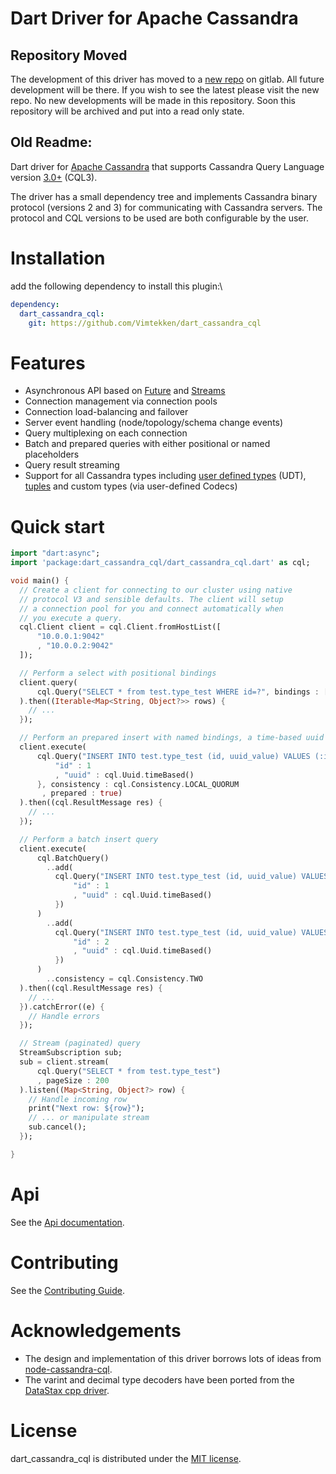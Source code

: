 # Dart Driver for Apache Cassandra

## Repository Moved
The development of this driver has moved to a [new repo](https://gitlab.com/binary_cortex/cassandra_scylla_cortex) on gitlab.
All future development will be there. If you wish to see the latest please visit the new repo.
No new developments will be made in this repository. Soon this repository will be archived and
put into a read only state. 

## Old Readme:

Dart driver for [Apache Cassandra](http://Cassandra.apache.org/) that supports Cassandra Query Language version [3.0+](http://www.datastax.com/documentation/cql/3.1/cql/cql_intro_c.html) (CQL3). 

The driver has a small dependency tree and implements Cassandra binary protocol (versions 2 and 3) for communicating with Cassandra servers. The protocol and CQL versions to be used are both configurable by the user.

# Installation
add the following dependency to install this plugin:\
```yaml
dependency:
  dart_cassandra_cql:
    git: https://github.com/Vimtekken/dart_cassandra_cql
```

# Features
 - Asynchronous API based on [Future](https://api.dartlang.org/apidocs/channels/stable/dartdoc-viewer/dart:async.Future) and [Streams](https://api.dartlang.org/apidocs/channels/stable/dartdoc-viewer/dart-async.Stream)
 - Connection management via connection pools
 - Connection load-balancing and failover
 - Server event handling (node/topology/schema change events)
 - Query multiplexing on each connection
 - Batch and prepared queries with either positional or named placeholders
 - Query result streaming
 - Support for all Cassandra types including [user defined types](http://www.datastax.com/dev/blog/cql-in-2-1) (UDT),  [tuples](http://www.datastax.com/documentation/developer/java-driver/2.1/java-driver/reference/tupleTypes.html) and custom types (via user-defined Codecs)

# Quick start

```dart
import "dart:async";
import 'package:dart_cassandra_cql/dart_cassandra_cql.dart' as cql;

void main() {
  // Create a client for connecting to our cluster using native
  // protocol V3 and sensible defaults. The client will setup
  // a connection pool for you and connect automatically when
  // you execute a query.
  cql.Client client = cql.Client.fromHostList([
      "10.0.0.1:9042"
      , "10.0.0.2:9042"
  ]);

  // Perform a select with positional bindings
  client.query(
      cql.Query("SELECT * from test.type_test WHERE id=?", bindings : [123])
  ).then((Iterable<Map<String, Object?>> rows) {
    // ...
  });

  // Perform an prepared insert with named bindings, a time-based uuid and tuneable consistency
  client.execute(
      cql.Query("INSERT INTO test.type_test (id, uuid_value) VALUES (:id, :uuid)", bindings : {
          "id" : 1
          , "uuid" : cql.Uuid.timeBased()
      }, consistency : cql.Consistency.LOCAL_QUORUM
       , prepared : true)
  ).then((cql.ResultMessage res) {
    // ...
  });

  // Perform a batch insert query
  client.execute(
      cql.BatchQuery()
        ..add(
          cql.Query("INSERT INTO test.type_test (id, uuid_value) VALUES (:id, :uuid)", bindings : {
              "id" : 1
              , "uuid" : cql.Uuid.timeBased()
          })
      )
        ..add(
          cql.Query("INSERT INTO test.type_test (id, uuid_value) VALUES (:id, :uuid)", bindings : {
              "id" : 2
              , "uuid" : cql.Uuid.timeBased()
          })
      )
        ..consistency = cql.Consistency.TWO
  ).then((cql.ResultMessage res) {
    // ...
  }).catchError((e) {
    // Handle errors
  });

  // Stream (paginated) query
  StreamSubscription sub;
  sub = client.stream(
      cql.Query("SELECT * from test.type_test")
      , pageSize : 200
  ).listen((Map<String, Object?> row) {
    // Handle incoming row
    print("Next row: ${row}");
    // ... or manipulate stream
    sub.cancel();
  });

}
```

# Api

See the [Api documentation](https://github.com/achilleasa/dart_cassandra_cql/blob/master/API.md).


# Contributing

See the [Contributing Guide](https://github.com/achilleasa/dart_cassandra_cql/blob/master/CONTRIBUTING.md).

# Acknowledgements

- The design and implementation of this driver borrows lots of ideas from [node-cassandra-cql](https://github.com/jorgebay/node-cassandra-cql/). 
- The varint and decimal type decoders have been ported from the [DataStax cpp driver](https://github.com/datastax/cpp-driver).

# License

dart\_cassandra\_cql is distributed under the [MIT license](https://github.com/achilleasa/dart_cassandra_cql/blob/master/LICENSE).

